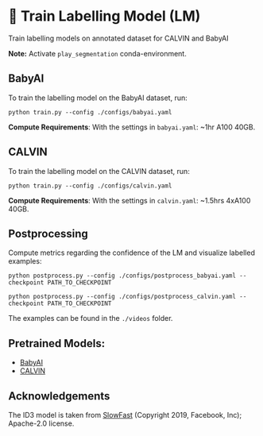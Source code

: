 # 💪 Train Labelling Model (LM)

Train labelling models on annotated dataset for CALVIN and BabyAI

**Note:** Activate `play_segmentation` conda-environment.

## BabyAI
To train the labelling model on the BabyAI dataset, run:

```
python train.py --config ./configs/babyai.yaml
```

**Compute Requirements**:
With the settings in `babyai.yaml`: ~1hr A100 40GB.


## CALVIN

To train the labelling model on the CALVIN dataset, run:

```
python train.py --config ./configs/calvin.yaml
```

**Compute Requirements**:
With the settings in `calvin.yaml`: ~1.5hrs 4xA100 40GB.

## Postprocessing

Compute metrics regarding the confidence of the LM and visualize labelled examples:

```
python postprocess.py --config ./configs/postprocess_babyai.yaml --checkpoint PATH_TO_CHECKPOINT
```

```
python postprocess.py --config ./configs/postprocess_calvin.yaml --checkpoint PATH_TO_CHECKPOINT
```

The examples can be found in the `./videos` folder.


## Pretrained Models:

- [BabyAI](https://drive.google.com/file/d/1vl_yKAKi-PWXsbKVOR8HR0K3PIcW9nFv/view?usp=sharing)
- [CALVIN](https://drive.google.com/file/d/1fZ5pigISKSsRu0vRfDltuHHG3OCkT_dO/view?usp=sharing)


## Acknowledgements

The ID3 model is taken from  [SlowFast](https://github.com/facebookresearch/SlowFast) (Copyright 2019, Facebook, Inc); Apache-2.0 license.
